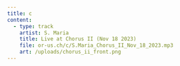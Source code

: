 ```yaml
---
title: c
content:
  - type: track
    artist: S. Maria
    title: Live at Chorus II (Nov 18 2023)
    file: or-us.ch/c/S.Maria_Chorus_II_Nov_18_2023.mp3
    art: /uploads/chorus_ii_front.png
---
```


